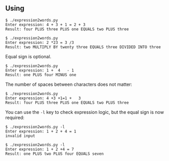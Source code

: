 ## Using
```
$ ./expression2words.py
Enter expression: 4 + 3 + 1 = 2 + 3
Result: four PLUS three PLUS one EQUALS two PLUS three
```
```
$ ./expression2words.py 
Enter expression: 2 *23 = 3 /3
Result: two MULTIPLY BY twenty three EQUALS three DIVIDED INTO three
```
Equal sign is optional.
```
$ ./expression2words.py
Enter expression: 1 +  4   - 1
Result: one PLUS four MINUS one
```
The number of spaces between characters does not matter:
```
$ ./expression2words.py
Enter expression: 4 +3 +1=1 +   3
Result: four PLUS three PLUS one EQUALS two PLUS three
```

You can use the `-l` key to check expression logic, but the equal sign is now required:
```
$ ./expression2words.py -l
Enter expression: 1 + 2 + 4 = 1
invalid input
```
```
$ ./expression2words.py -l
Enter expression: 1 + 2 +4 = 7     
Result: one PLUS two PLUS four EQUALS seven
```
